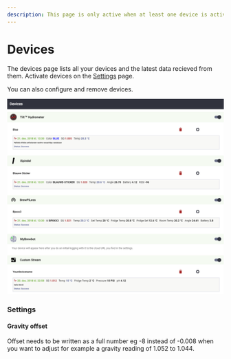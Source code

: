 ```yaml
---
description: This page is only active when at least one device is activated
---
```


# Devices

The devices page lists all your devices and the latest data recieved from them. Activate devices on the [Settings](settings.md) page.

You can also configure and remove devices.

![Total control over all your integrated devices](.gitbook/assets/image%20%2885%29.png)

### Settings

#### Gravity offset

Offset needs to be written as a full number eg -8 instead of -0.008 when you want to adjust for example a gravity reading of 1.052 to 1.044.

